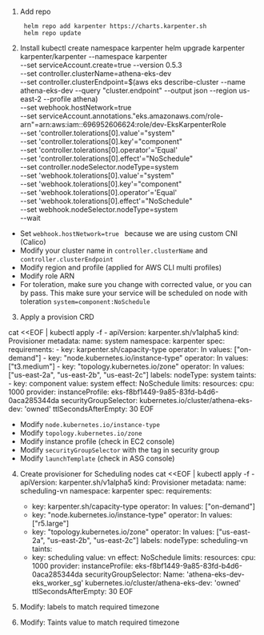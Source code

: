 1. Add repo

        helm repo add karpenter https://charts.karpenter.sh
        helm repo update
2. Install
        kubectl create namespace karpenter
        helm upgrade karpenter karpenter/karpenter --namespace karpenter \
          --set serviceAccount.create=true --version 0.5.3 \
          --set controller.clusterName=athena-eks-dev \
          --set controller.clusterEndpoint=$(aws eks describe-cluster --name athena-eks-dev --query "cluster.endpoint" --output json --region us-east-2 --profile athena) \
          --set webhook.hostNetwork=true \
          --set serviceAccount.annotations."eks\.amazonaws\.com/role-arn"=arn:aws:iam::696952606624:role/dev-EksKarpenterRole \
          --set 'controller.tolerations[0].value'="system" \
          --set 'controller.tolerations[0].key'="component" \
          --set 'controller.tolerations[0].operator'='Equal' \
          --set 'controller.tolerations[0].effect'="NoSchedule" \
          --set controller.nodeSelector.nodeType=system \
          --set 'webhook.tolerations[0].value'="system" \
          --set 'webhook.tolerations[0].key'="component" \
          --set 'webhook.tolerations[0].operator'='Equal' \
          --set 'webhook.tolerations[0].effect'="NoSchedule" \
          --set webhook.nodeSelector.nodeType=system \
          --wait

  - Set `webhook.hostNetwork=true ` because we are using custom CNI (Calico)
  - Modify your cluster name in `controller.clusterName` and `controller.clusterEndpoint`
  - Modify region and profile (applied for AWS CLI multi profiles)
  - Modify role ARN
  - For toleration, make sure you change with corrected value, or you can by pass. This make sure your service will be scheduled on node with toleration `system=component:NoSchedule`
3. Apply a provision CRD

cat <<EOF | kubectl apply -f -
apiVersion: karpenter.sh/v1alpha5
kind: Provisioner
metadata:
  name: system
  namespace: karpenter
spec:
  requirements:
    - key: karpenter.sh/capacity-type
      operator: In
      values: ["on-demand"]
    - key: "node.kubernetes.io/instance-type" 
      operator: In
      values: ["t3.medium"]
    - key: "topology.kubernetes.io/zone" 
      operator: In
      values: ["us-east-2a", "us-east-2b", "us-east-2c"]
  labels:
    nodeType: system
  taints:
    - key: component
      value: system
      effect: NoSchedule
  limits:
    resources:
      cpu: 1000
  provider:
    instanceProfile: eks-f8bf1449-9a85-83fd-b4d6-0aca285344da
    securityGroupSelector:
      kubernetes.io/cluster/athena-eks-dev: 'owned'
  ttlSecondsAfterEmpty: 30
EOF
- Modify `node.kubernetes.io/instance-type`
- Modify `topology.kubernetes.io/zone`
- Modify instance profile (check in EC2 console)
- Modify `securityGroupSelector` with the tag in security group
- Modify `launchTemplate` (check in ASG console)

4. Create provisioner for Scheduling nodes
cat <<EOF | kubectl apply -f -
apiVersion: karpenter.sh/v1alpha5
kind: Provisioner
metadata:
  name: scheduling-vn
  namespace: karpenter
spec:
  requirements:
    - key: karpenter.sh/capacity-type
      operator: In
      values: ["on-demand"]
    - key: "node.kubernetes.io/instance-type" 
      operator: In
      values: ["r5.large"]
    - key: "topology.kubernetes.io/zone" 
      operator: In
      values: ["us-east-2a", "us-east-2b", "us-east-2c"]
  labels:
    nodeType: scheduling-vn
  taints:
    - key: scheduling
      value: vn
      effect: NoSchedule
  limits:
    resources:
      cpu: 1000
  provider:
    instanceProfile: eks-f8bf1449-9a85-83fd-b4d6-0aca285344da
    securityGroupSelector:
      Name: 'athena-eks-dev-eks_worker_sg'
      kubernetes.io/cluster/athena-eks-dev: 'owned'
  ttlSecondsAfterEmpty: 30
EOF

1. Modify: labels to match required timezone
2. Modify: Taints value to match required timezone